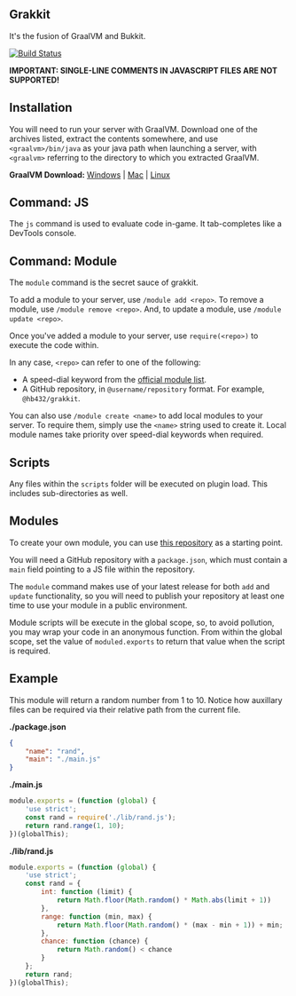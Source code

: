 ## Grakkit

It's the fusion of GraalVM and Bukkit.

[![Build Status](https://travis-ci.org/grakkit/grakkit.svg?branch=master)](https://travis-ci.org/grakkit/grakkit)

**IMPORTANT: SINGLE-LINE COMMENTS IN JAVASCRIPT FILES ARE NOT SUPPORTED!**

## Installation

You will need to run your server with GraalVM. Download one of the archives listed, extract the contents somewhere, and use `<graalvm>/bin/java` as your java path when launching a server, with `<graalvm>` referring to the directory to which you extracted GraalVM.

**GraalVM Download:** [Windows](https://github.com/graalvm/graalvm-ce-builds/releases/download/vm-20.0.0/graalvm-ce-java11-windows-amd64-20.0.0.zip) | [Mac](https://github.com/graalvm/graalvm-ce-builds/releases/download/vm-20.0.0/graalvm-ce-java11-darwin-amd64-20.0.0.tar.gz) | [Linux](https://github.com/graalvm/graalvm-ce-builds/releases/download/vm-20.0.0/graalvm-ce-java11-linux-amd64-20.0.0.tar.gz)

## Command: JS

The `js` command is used to evaluate code in-game. It tab-completes like a DevTools console.

## Command: Module

The `module` command is the secret sauce of grakkit.

To add a module to your server, use `/module add <repo>`. To remove a module, use `/module remove <repo>`. And, to update a module, use `/module update <repo>`.

Once you've added a module to your server, use `require(<repo>)` to execute the code within.

In any case, `<repo>` can refer to one of the following:

-   A speed-dial keyword from the [official module list](https://github.com/hb432/grakkit/blob/master/modules.json).
-   A GitHub repository, in `@username/repository` format. For example, `@hb432/grakkit`.

You can also use `/module create <name>` to add local modules to your server. To require them, simply use the `<name>` string used to create it. Local module names take priority over speed-dial keywords when required.

## Scripts

Any files within the `scripts` folder will be executed on plugin load. This includes sub-directories as well.

## Modules

To create your own module, you can use [this repository](https://github.com/hb432/grakkit-test/) as a starting point.

You will need a GitHub repository with a `package.json`, which must contain a `main` field pointing to a JS file within the repository.

The `module` command makes use of your latest release for both `add` and `update` functionality, so you will need to publish your repository at least one time to use your module in a public environment.

Module scripts will be execute in the global scope, so, to avoid pollution, you may wrap your code in an anonymous function. From within the global scope, set the value of `moduled.exports` to return that value when the script is required.

## Example

This module will return a random number from 1 to 10. Notice how auxillary files can be required via their relative path from the current file.

**./package.json**

```json
{
    "name": "rand",
    "main": "./main.js"
}
```

**./main.js**

```js
module.exports = (function (global) {
    'use strict';
    const rand = require('./lib/rand.js');
    return rand.range(1, 10);
})(globalThis);
```

**./lib/rand.js**

```js
module.exports = (function (global) {
    'use strict';
    const rand = {
        int: function (limit) {
            return Math.floor(Math.random() * Math.abs(limit + 1))
        },
        range: function (min, max) {
            return Math.floor(Math.random() * (max - min + 1)) + min;
        },
        chance: function (chance) {
            return Math.random() < chance
        }
    };
    return rand;
})(globalThis);
```
